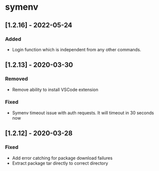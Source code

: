 # symenv

## [1.2.16] - 2022-05-24

### Added

- Login function which is independent from any other commands.

## [1.2.13] - 2020-03-30

### Removed

- Remove ability to install VSCode extension

### Fixed

- Symenv timeout issue with auth requests. It will timeout in 30 seconds now


## [1.2.12] - 2020-03-28

### Fixed

- Add error catching for package download failures
- Extract package tar directly to correct directory
